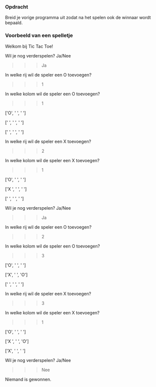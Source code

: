 ### Opdracht
Breid je vorige programma uit zodat na het spelen ook de winnaar wordt bepaald. 

### Voorbeeld van een spelletje

Welkom bij Tic Tac Toe!


Wil je nog verderspelen? Ja/Nee

>>> Ja

In welke rij wil de speler een O toevoegen?

>>> 1

In welke kolom wil de speler een O toevoegen?

>>> 1

['O', ' ', ' ']

[' ', ' ', ' ']

[' ', ' ', ' ']

In welke rij wil de speler een X toevoegen?

>>> 2

In welke kolom wil de speler een X toevoegen?

>>> 1

['O', ' ', ' ']

['X ', ' ', ' ']

[' ', ' ', ' ']


Wil je nog verderspelen? Ja/Nee

>>> Ja

In welke rij wil de speler een O toevoegen?

>>> 2

In welke kolom wil de speler een O toevoegen?

>>> 3

['O', ' ', ' ']

['X', ' ', 'O']

[' ', ' ', ' ']

In welke rij wil de speler een X toevoegen?

>>> 3

In welke kolom wil de speler een X toevoegen?

>>> 1

['O', ' ', ' ']

['X ', ' ', 'O']

['X', ' ', ' ']


Wil je nog verderspelen? Ja/Nee
>>> Nee

Niemand is gewonnen.


